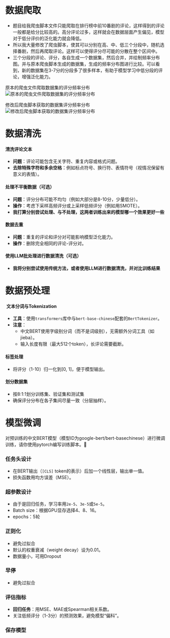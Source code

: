 # 数据爬取
- 题目给我爬虫脚本文件只能爬取在排行榜中前10番剧的评论，这样得到的评论一般都是给分比较高的。高分评论过多，这样就会在数据层面产生偏见，模型对于低分评价的泛化能力就会降低。
- 所以我大量修改了爬虫脚本，使其可以分别在高、中、低三个分段中，随机选择番剧，然后再爬取评论。这样可以使得评分尽可能的分散在整个区间中。
- 三个分段的评论、评分，各自生成一个数据集，然后合并，并绘制频率分布图。并与原本爬虫脚本生成的数据集，生成的频率分布图进行比较。可以看到，新的数据集在3-7分的分段多了很多样本，有助于模型学习中低分段的评论，增强泛化能力。

原本的爬虫文件爬取数据集的评分频率分布
![原本的爬虫文件爬取数据集的评分频率分布](https://hysinoss-1334037784.cos.ap-shanghai.myqcloud.com/test/single_rating_distribution.png)

修改后爬虫脚本获取的数据集评分频率分布
![修改后爬虫脚本获取的数据集评分频率分布](https://hysinoss-1334037784.cos.ap-shanghai.myqcloud.com/test/rating_distribution.png)
# 数据清洗
#### **清洗评论文本**
- **问题**：评论可能包含无关字符、重复内容或格式问题。
- **去除特殊字符和多余空格**：例如标点符号、换行符、表情符号（视情况保留有意义的表情）。
#### **处理不平衡数据（可选）**
- **问题**：评分分布可能不均匀（例如大部分是8-10分，少量低分）。
- **操作**：考虑下采样高频评分或上采样低频评分（例如用SMOTE）。
- **我打算分别尝试处理、与不处理，这两者训练出来的模型哪一个效果更好一些**
#### **数据去重**
- **问题**：重复的评论和评分对可能影响模型泛化能力。
- **操作**：删除完全相同的评论-评分对。
#### 使用LLM批处理进行数据清洗（可选）
- **我将分别尝试使用传统方法，或者使用LLM进行数据清洗，并对比训练结果**

# 数据预处理
####  **文本分词与Tokenization**
- **工具**：使用`transformers`库中与`bert-base-chinese`配套的`BertTokenizer`。
- **注意**：
    - 中文BERT使用字级别分词（而不是词级别），无需额外分词工具（如jieba）。
    - 输入长度有限（最大512个token），长评论需要截断。
#### **标签处理**
- 将评分（1-10）归一化到[0, 1]，便于模型输出。
#### 划分数据集
- 按8:1:1划分训练集、验证集和测试集
- 确保评分分布在各子集间尽量一致（分层抽样）。


# 模型微调
对预训练的中⽂BERT模型（模型ID为google-bert/bert-basechinese）进⾏微调训练，请你使⽤pytorch编写训练脚本。
### 任务头设计
- 在BERT输出（`[CLS]` token的表示）后加一个线性层，输出单一值。
- 损失函数用均方误差（MSE）。
### 超参数设计
- 由于是回归任务，学习率用`2e-5`、`3e-5`或`5e-5`。
- Batch size：根据GPU显存选择4、8、16。
- epochs：5轮
### 正则化
- 避免过拟合
- 默认的权重衰减（weight decay）设为0.01。
- 数据量小，可用Dropout
### 早停
- 避免过拟合
### 评估指标
- **回归任务**：用MSE、MAE或Spearman相关系数。
- 关注低频评分（1-3分）的预测效果，避免模型“偏科”。
### 保存模型